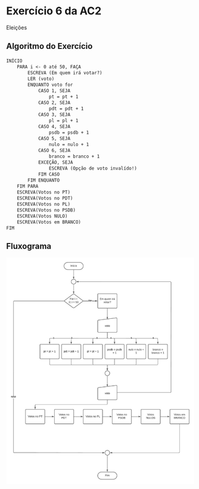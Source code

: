 # Exercício 6 da AC2
 Eleições

## Algoritmo do Exercício
    INÍCIO
        PARA i <- 0 até 50, FAÇA
            ESCREVA (Em quem irá votar?)
            LER (voto)
            ENQUANTO voto for
                CASO 1, SEJA
                    pt = pt + 1
                CASO 2, SEJA
                    pdt = pdt + 1
                CASO 3, SEJA
                    pl = pl + 1
                CASO 4, SEJA
                    psdb = psdb + 1
                CASO 5, SEJA
                    nulo = nulo + 1
                CASO 6, SEJA
                    branco = branco + 1
                EXCEÇÃO, SEJA
                    ESCREVA (Opção de voto invalído!)
                FIM CASO
            FIM ENQUANTO
        FIM PARA
        ESCREVA(Votos no PT)
        ESCREVA(Votos no PDT)
        ESCREVA(Votos no PL)
        ESCREVA(Votos no PSDB)
        ESCREVA(Votos NULO)
        ESCREVA(Votos em BRANCO)
    FIM

## Fluxograma

<img src="ex_006.jpeg" alt="">